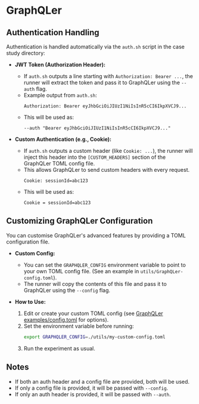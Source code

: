 # GraphQLer

## Authentication Handling

Authentication is handled automatically via the `auth.sh` script in the case study directory:

- **JWT Token (Authorization Header):**
  - If `auth.sh` outputs a line starting with `Authorization: Bearer ...`, the runner will extract the token and pass it to GraphQLer using the `--auth` flag.
  - Example output from `auth.sh`:
    ```
    Authorization: Bearer eyJhbGciOiJIUzI1NiIsInR5cCI6IkpXVCJ9...
    ```
  - This will be used as:
    ```
    --auth "Bearer eyJhbGciOiJIUzI1NiIsInR5cCI6IkpXVCJ9..."
    ```

- **Custom Authentication (e.g., Cookie):**
  - If `auth.sh` outputs a custom header (like `Cookie: ...`), the runner will inject this header into the `[CUSTOM_HEADERS]` section of the GraphQLer TOML config file.
  - This allows GraphQLer to send custom headers with every request.
    ```
    Cookie: sessionId=abc123
    ```
  - This will be used as:
    ```
    Cookie = sessionId=abc123
    ```

## Customizing GraphQLer Configuration

You can customise GraphQLer's advanced features by providing a TOML configuration file.

- **Custom Config:**
  - You can set the `GRAPHQLER_CONFIG` environment variable to point to your own TOML config file. (See an example in `utils/GraphQLer-config.toml`).
  - The runner will copy the contents of this file and pass it to GraphQLer using the `--config` flag.

- **How to Use:**
  1. Edit or create your custom TOML config (see [GraphQLer examples/config.toml](https://github.com/omar2535/GraphQLer/blob/main/examples/config.toml) for options).
  2. Set the environment variable before running:
     ```bash
     export GRAPHQLER_CONFIG=./utils/my-custom-config.toml
     ```
  3. Run the experiment as usual.

## Notes

- If both an auth header and a config file are provided, both will be used.
- If only a config file is provided, it will be passed with `--config`.
- If only an auth header is provided, it will be passed with `--auth`.